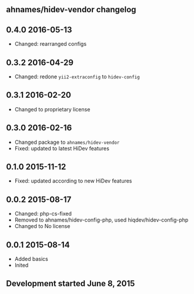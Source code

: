 ahnames/hidev-vendor changelog
------------------------------

## 0.4.0 2016-05-13

- Changed: rearranged configs

## 0.3.2 2016-04-29

- Changed: redone `yii2-extraconfig` to `hidev-config`

## 0.3.1 2016-02-20

- Changed to proprietary license

## 0.3.0 2016-02-16

- Changed package to `ahnames/hidev-vendor`
- Fixed: updated to latest HiDev features

## 0.1.0 2015-11-12

- Fixed: updated according to new HiDev features

## 0.0.2 2015-08-17

- Changed: php-cs-fixed
- Removed to ahnames/hidev-config-php, used hiqdev/hidev-config-php
- Changed to No license

## 0.0.1 2015-08-14

- Added basics
- Inited

## Development started June 8, 2015

